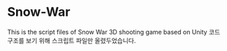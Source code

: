 # Snow-War
This is the script files of Snow War 3D shooting game based on Unity
코드 구조를 보기 위해 스크립트 파일만 올렸두었습니다.
